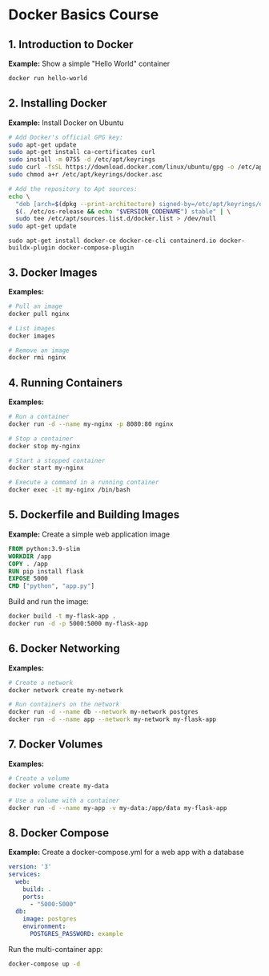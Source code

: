 # Docker Basics Course

## 1. Introduction to Docker

**Example:** Show a simple "Hello World" container
```bash
docker run hello-world
```

## 2. Installing Docker 

**Example:** Install Docker on Ubuntu
```bash
# Add Docker's official GPG key:
sudo apt-get update
sudo apt-get install ca-certificates curl
sudo install -m 0755 -d /etc/apt/keyrings
sudo curl -fsSL https://download.docker.com/linux/ubuntu/gpg -o /etc/apt/keyrings/docker.asc
sudo chmod a+r /etc/apt/keyrings/docker.asc

# Add the repository to Apt sources:
echo \
  "deb [arch=$(dpkg --print-architecture) signed-by=/etc/apt/keyrings/docker.asc] https://download.docker.com/linux/ubuntu \
  $(. /etc/os-release && echo "$VERSION_CODENAME") stable" | \
  sudo tee /etc/apt/sources.list.d/docker.list > /dev/null
sudo apt-get update
```

```
sudo apt-get install docker-ce docker-ce-cli containerd.io docker-buildx-plugin docker-compose-plugin
```

## 3. Docker Images 

**Examples:**
```bash
# Pull an image
docker pull nginx

# List images
docker images

# Remove an image
docker rmi nginx
```

## 4. Running Containers 

**Examples:**
```bash
# Run a container
docker run -d --name my-nginx -p 8080:80 nginx

# Stop a container
docker stop my-nginx

# Start a stopped container
docker start my-nginx

# Execute a command in a running container
docker exec -it my-nginx /bin/bash
```

## 5. Dockerfile and Building Images 

**Example:** Create a simple web application image
```Dockerfile
FROM python:3.9-slim
WORKDIR /app
COPY . /app
RUN pip install flask
EXPOSE 5000
CMD ["python", "app.py"]
```

Build and run the image:
```bash
docker build -t my-flask-app .
docker run -d -p 5000:5000 my-flask-app
```

## 6. Docker Networking 

**Examples:**
```bash
# Create a network
docker network create my-network

# Run containers on the network
docker run -d --name db --network my-network postgres
docker run -d --name app --network my-network my-flask-app
```

## 7. Docker Volumes 

**Examples:**
```bash
# Create a volume
docker volume create my-data

# Use a volume with a container
docker run -d --name my-app -v my-data:/app/data my-flask-app
```

## 8. Docker Compose 

**Example:** Create a docker-compose.yml for a web app with a database
```yaml
version: '3'
services:
  web:
    build: .
    ports:
      - "5000:5000"
  db:
    image: postgres
    environment:
      POSTGRES_PASSWORD: example
```

Run the multi-container app:
```bash
docker-compose up -d
```
